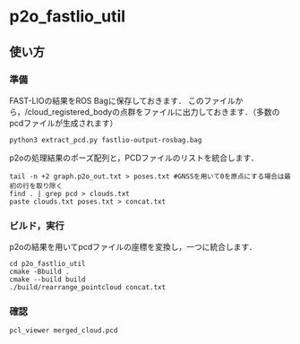 # p2o_fastlio_util

## 使い方

### 準備
FAST-LIOの結果をROS Bagに保存しておきます．
このファイルから，/cloud_registered_bodyの点群をファイルに出力しておきます．（多数のpcdファイルが生成されます）
```
python3 extract_pcd.py fastlio-output-rosbag.bag
```

p2oの処理結果のポーズ配列と，PCDファイルのリストを統合します．
```
tail -n +2 graph.p2o_out.txt > poses.txt #GNSSを用いて0を原点にする場合は最初の行を取り除く
find . | grep pcd > clouds.txt
paste clouds.txt poses.txt > concat.txt 
```

### ビルド，実行
p2oの結果を用いてpcdファイルの座標を変換し，一つに統合します．
```
cd p2o_fastlio_util
cmake -Bbuild .
cmake --build build
./build/rearrange_pointcloud concat.txt
```

### 確認
```
pcl_viewer merged_cloud.pcd
```
